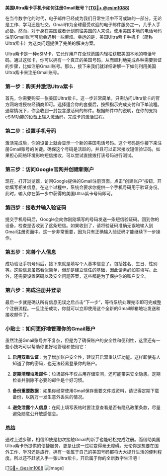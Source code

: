 **美国Ultra紫卡手机卡如何注册Gmail账号？[[TG💪+ @esim1088](https://t.me/s/esim1088)]**

在当今数字化的时代，电子邮件已经成为我们日常生活中不可或缺的一部分。无论是工作、学习还是社交，Gmail作为全球最受欢迎的电子邮件服务之一，几乎人手必备。然而，对于身在美国或者计划前往美国的人来说，使用美国本地的电话号码注册Gmail账号可能会遇到一些麻烦。幸运的是，美国Ultra紫卡手机卡（简称Ultra紫卡）为这类问题提供了完美的解决方案。

Ultra紫卡是一种eSIM卡，它允许用户在全球范围内轻松获取美国本地的电话号码。通过这张卡，你可以拥有一个真正的美国号码，从而顺利地完成各种需要验证的步骤，比如注册Gmail账号。那么，接下来我们就详细讲解一下如何利用美国Ultra紫卡来注册Gmail账号。

### 第一步：购买并激活Ultra紫卡

首先，你需要购买一张美国Ultra紫卡。这一步非常简单，只需访问Ultra紫卡的官方网站或授权经销商即可。选择适合你的套餐后，按照指示完成支付和下单流程。通常情况下，你会收到一封包含激活码的邮件。根据邮件中的说明，在你的支持eSIM功能的设备上输入激活码，完成卡的激活过程。

### 第二步：设置手机号码

激活完成后，你的设备上就会显示一个新的美国电话号码。这个号码是你接下来注册Gmail账号的关键。确保这个号码是活跃的，并且可以正常接收短信验证码。如果担心网络环境影响短信接收，可以尝试直接拨打该号码进行测试。

### 第三步：访问Google官网并创建新账户

现在，打开浏览器，访问Google提供的Gmail注册页面。点击“创建账户”按钮，开始填写相关信息。在这个过程中，系统会要求你提供一个手机号码用于验证身份。此时，输入你在第一步中获得的美国Ultra紫卡号码即可。

### 第四步：接收并输入验证码

提交手机号码后，Google会向你刚刚填写的号码发送一条短信验证码。回到你的设备，检查是否收到了这条短信。如果收到了，请将验证码准确无误地输入到Gmail注册页面中。这一步非常重要，因为只有正确输入验证码才能继续下一步操作。

### 第五步：完善个人信息

成功验证手机号码后，接下来就是填写个人基本信息了。包括姓名、生日、性别等。这些信息虽然看似简单，但却是建立信任的基础，因此请务必如实填写。此外，还需要设置密码以及安全问题答案，这些都是为了保护你的账户安全。

### 第六步：完成注册并登录

最后一步就是确认所有信息无误之后点击“下一步”，等待系统处理完毕即可完成整个注册流程。一旦注册成功，你就可以立即使用这个全新的Gmail邮箱地址发送和接收邮件了。

### 小贴士：如何更好地管理你的Gmail账户

虽然注册Gmail账号并不复杂，但是为了确保账户的安全性和便利性，这里还有一些小技巧可以帮助你更好地管理和使用它：

1. **启用双重认证**：为了增加账户安全性，建议开启双重认证功能。这样即使有人知道了你的密码，也无法轻易登录你的账户。
   
2. **定期清理垃圾邮件**：垃圾邮件不仅占用存储空间，还可能带来安全隐患。定期检查并删除不必要的邮件是个好习惯。

3. **备份重要数据**：如果你经常使用Gmail保存重要文件或资料，请记得定期下载备份，以防万一发生意外丢失的情况。

4. **避免泄露个人信息**：在网上填写表格时要注意查看是否有隐私政策条款，尽量避免随意公开敏感信息。

### 总结

通过上述步骤，相信即使是初次接触Gmail的新手也能轻松完成注册。而借助美国Ultra紫卡所提供的便捷服务，更是让这一过程变得毫无障碍。无论你是想要在国外工作、学习还是旅行，拥有一张属于自己的美国号码都将大大提升生活的便利程度。所以还不赶紧入手一张Ultra紫卡，开启属于你的全新数字生活吧！

[[TG💪+ @esim1088](https://t.me/s/esim1088) ![Image](https://i.postimg.cc/4NQfJmqS/Snipaste-2025-05-13-00-14-12.png)]